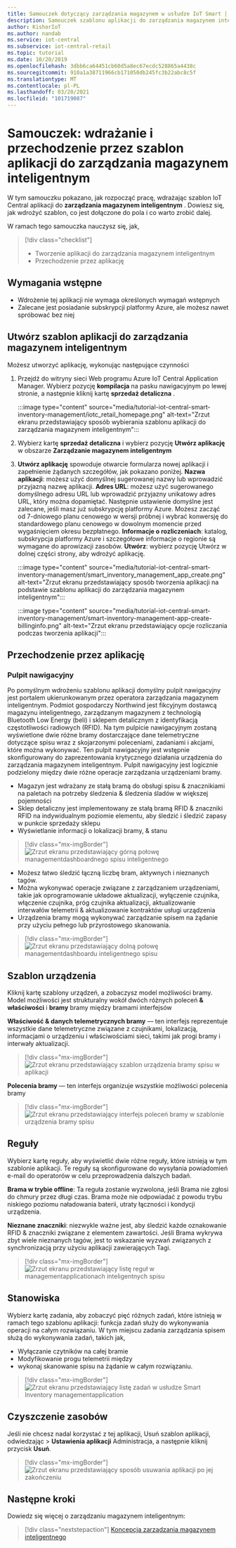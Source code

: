 ```yaml
---
title: Samouczek dotyczący zarządzania magazynem w usłudze IoT Smart | Microsoft Docs
description: Samouczek szablonu aplikacji do zarządzania magazynem inteligentnym dla IoT Central
author: KishorIoT
ms.author: nandab
ms.service: iot-central
ms.subservice: iot-central-retail
ms.topic: tutorial
ms.date: 10/20/2019
ms.openlocfilehash: 3dbb6ca64451cb60d5a8ec67ecdc528865a4438c
ms.sourcegitcommit: 910a1a38711966cb171050db245fc3b22abc8c5f
ms.translationtype: MT
ms.contentlocale: pl-PL
ms.lasthandoff: 03/20/2021
ms.locfileid: "101719087"
---
```

# <a name="tutorial-deploy-and-walk-through-a-smart-inventory-management-application-template"></a>Samouczek: wdrażanie i przechodzenie przez szablon aplikacji do zarządzania magazynem inteligentnym

W tym samouczku pokazano, jak rozpocząć pracę, wdrażając szablon IoT Central aplikacji do **zarządzania magazynem inteligentnym** . Dowiesz się, jak wdrożyć szablon, co jest dołączone do pola i co warto zrobić dalej.

W ramach tego samouczka nauczysz się, jak,

> [!div class="checklist"]
> * Tworzenie aplikacji do zarządzania magazynem inteligentnym 
> * Przechodzenie przez aplikację 

## <a name="prerequisites"></a>Wymagania wstępne

* Wdrożenie tej aplikacji nie wymaga określonych wymagań wstępnych
* Zalecane jest posiadanie subskrypcji platformy Azure, ale możesz nawet spróbować bez niej

## <a name="create-smart-inventory-management-application-template"></a>Utwórz szablon aplikacji do zarządzania magazynem inteligentnym

Możesz utworzyć aplikację, wykonując następujące czynności

1. Przejdź do witryny sieci Web programu Azure IoT Central Application Manager. Wybierz pozycję **kompilacja** na pasku nawigacyjnym po lewej stronie, a następnie kliknij kartę **sprzedaż detaliczna** .

    :::image type="content" source="media/tutorial-iot-central-smart-inventory-management/iotc_retail_homepage.png" alt-text="Zrzut ekranu przedstawiający sposób wybierania szablonu aplikacji do zarządzania magazynem inteligentnym":::

2. Wybierz kartę **sprzedaż detaliczna** i wybierz pozycję **Utwórz aplikację** w obszarze **Zarządzanie magazynem inteligentnym**

3. **Utwórz aplikację** spowoduje otwarcie formularza nowej aplikacji i zapełnienie żądanych szczegółów, jak pokazano poniżej.
    **Nazwa aplikacji**: możesz użyć domyślnej sugerowanej nazwy lub wprowadzić przyjazną nazwę aplikacji.
    **Adres URL**: możesz użyć sugerowanego domyślnego adresu URL lub wprowadzić przyjazny unikatowy adres URL, który można dopamiętać. Następnie ustawienie domyślne jest zalecane, jeśli masz już subskrypcję platformy Azure. Możesz zacząć od 7-dniowego planu cenowego w wersji próbnej i wybrać konwersję do standardowego planu cenowego w dowolnym momencie przed wygaśnięciem okresu bezpłatnego.
    **Informacje o rozliczeniach**: katalog, subskrypcja platformy Azure i szczegółowe informacje o regionie są wymagane do aprowizacji zasobów.
    **Utwórz**: wybierz pozycję Utwórz w dolnej części strony, aby wdrożyć aplikację.

    :::image type="content" source="media/tutorial-iot-central-smart-inventory-management/smart_inventory_management_app_create.png" alt-text="Zrzut ekranu przedstawiający sposób tworzenia aplikacji na podstawie szablonu aplikacji do zarządzania magazynem inteligentnym":::

    :::image type="content" source="media/tutorial-iot-central-smart-inventory-management/smart-inventory-management-app-create-billinginfo.png" alt-text="Zrzut ekranu przedstawiający opcje rozliczania podczas tworzenia aplikacji":::

## <a name="walk-through-the-application"></a>Przechodzenie przez aplikację 

### <a name="dashboard"></a>Pulpit nawigacyjny 

Po pomyślnym wdrożeniu szablonu aplikacji domyślny pulpit nawigacyjny jest portalem ukierunkowanym przez operatora zarządzania magazynem inteligentnym. Podmiot gospodarczy Northwind jest fikcyjnym dostawcą magazynu inteligentnego, zarządzanym magazynem z technologią Bluetooth Low Energy (beli) i sklepem detalicznym z identyfikacją częstotliwości radiowych (RFID). Na tym pulpicie nawigacyjnym zostaną wyświetlone dwie różne bramy dostarczające dane telemetryczne dotyczące spisu wraz z skojarzonymi poleceniami, zadaniami i akcjami, które można wykonywać. Ten pulpit nawigacyjny jest wstępnie skonfigurowany do zaprezentowania krytycznego działania urządzenia do zarządzania magazynem inteligentnym.
Pulpit nawigacyjny jest logicznie podzielony między dwie różne operacje zarządzania urządzeniami bramy. 
   * Magazyn jest wdrażany ze stałą bramą do obsługi spisu & znacznikiami na paletach na potrzeby śledzenia & śledzenia śladów w większej pojemności
   * Sklep detaliczny jest implementowany ze stałą bramą RFID & znaczniki RFID na indywidualnym poziomie elementu, aby śledzić i śledzić zapasy w punkcie sprzedaży sklepu
   * Wyświetlanie informacji o lokalizacji bramy, & stanu 

> [!div class="mx-imgBorder"]
> ![Zrzut ekranu przedstawiający górną połowę managementdashboardnego spisu inteligentnego](./media/tutorial-iot-central-smart-inventory-management/smart_inventory_management_dashboard1.png)

   * Możesz łatwo śledzić łączną liczbę bram, aktywnych i nieznanych tagów.
   * Można wykonywać operacje związane z zarządzaniem urządzeniami, takie jak oprogramowanie układowe aktualizacji, wyłączenie czujnika, włączenie czujnika, próg czujnika aktualizacji, aktualizowanie interwałów telemetrii & aktualizowanie kontraktów usługi urządzenia
   * Urządzenia bramy mogą wykonywać zarządzanie spisem na żądanie przy użyciu pełnego lub przyrostowego skanowania.

> [!div class="mx-imgBorder"]
> ![Zrzut ekranu przedstawiający dolną połowę managementdashboardu inteligentnego spisu](./media/tutorial-iot-central-smart-inventory-management/smart_inventory_management_dashboard2.png)

## <a name="device-template"></a>Szablon urządzenia
Kliknij kartę szablony urządzeń, a zobaczysz model możliwości bramy. Model możliwości jest strukturalny wokół dwóch różnych poleceń **& właściwości** i **bramy** bramy między bramami interfejsów

**Właściwość & danych telemetrycznych bramy** — ten interfejs reprezentuje wszystkie dane telemetryczne związane z czujnikami, lokalizacją, informacjami o urządzeniu i właściwościami sieci, takimi jak progi bramy i interwały aktualizacji.

> [!div class="mx-imgBorder"]
> ![Zrzut ekranu przedstawiający szablon urządzenia bramy spisu w aplikacji](./media/tutorial-iot-central-smart-inventory-management/smart_inventory_management_devicetemplate1.png)


**Polecenia bramy** — ten interfejs organizuje wszystkie możliwości polecenia bramy

> [!div class="mx-imgBorder"]
> ![Zrzut ekranu przedstawiający interfejs poleceń bramy w szablonie urządzenia bramy spisu](./media/tutorial-iot-central-smart-inventory-management/smart_inventory_management_devicetemplate2.png)

## <a name="rules"></a>Reguły
Wybierz kartę reguły, aby wyświetlić dwie różne reguły, które istnieją w tym szablonie aplikacji. Te reguły są skonfigurowane do wysyłania powiadomień e-mail do operatorów w celu przeprowadzenia dalszych badań.

**Brama w trybie offline**: Ta reguła zostanie wyzwolona, jeśli Brama nie zgłosi do chmury przez długi czas. Brama może nie odpowiadać z powodu trybu niskiego poziomu naładowania baterii, utraty łączności i kondycji urządzenia.

**Nieznane znaczniki**: niezwykle ważne jest, aby śledzić każde oznakowanie RFID & znaczniki związane z elementem zawartości. Jeśli Brama wykrywa zbyt wiele nieznanych tagów, jest to wskazanie wyzwań związanych z synchronizacją przy użyciu aplikacji zawierających Tagi.

> [!div class="mx-imgBorder"]
> ![Zrzut ekranu przedstawiający listę reguł w managementapplicationach inteligentnych spisu](./media/tutorial-iot-central-smart-inventory-management/smart_inventory_management_rules.png)

## <a name="jobs"></a>Stanowiska
Wybierz kartę zadania, aby zobaczyć pięć różnych zadań, które istnieją w ramach tego szablonu aplikacji: funkcja zadań służy do wykonywania operacji na całym rozwiązaniu. W tym miejscu zadania zarządzania spisem służą do wykonywania zadań, takich jak,
   * Wyłączanie czytników na całej bramie
   * Modyfikowanie progu telemetrii między 
   * wykonaj skanowanie spisu na żądanie w całym rozwiązaniu.

> [!div class="mx-imgBorder"]
> ![Zrzut ekranu przedstawiający listę zadań w usłudze Smart Inventory managementapplication](./media/tutorial-iot-central-smart-inventory-management/smart_inventory_management_jobs.png)

## <a name="clean-up-resources"></a>Czyszczenie zasobów

Jeśli nie chcesz nadal korzystać z tej aplikacji, Usuń szablon aplikacji, odwiedzając   >  **Ustawienia aplikacji** Administracja, a następnie kliknij przycisk **Usuń**.

> [!div class="mx-imgBorder"]
> ![Zrzut ekranu przedstawiający sposób usuwania aplikacji po jej zakończeniu](./media/tutorial-iot-central-smart-inventory-management/smart_inventory_management_cleanup.png)

## <a name="next-steps"></a>Następne kroki

Dowiedz się więcej o zarządzaniu magazynem inteligentnym:

> [!div class="nextstepaction"]
> [Koncepcja zarządzania magazynem inteligentnego](./architecture-smart-inventory-management.md)
